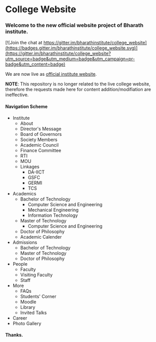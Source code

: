 # College Website
### Welcome to the new official website project of Bharath institute. 

[![Join the chat at https://gitter.im/bharathinstitute/college_website](https://badges.gitter.im/bharathinstitute/college_website.svg)](https://gitter.im/bharathinstitute/college_website?utm_source=badge&utm_medium=badge&utm_campaign=pr-badge&utm_content=badge)

We are now live as [official institute website](http://Bharathinstitute.ac.in/).

**NOTE**: This repository is no longer related to the live college website, therefore the requests made here for content addition/modifiation are ineffective.


#### Navigation Scheme
* Institute
    * About
    * Director's Message
    * Board of Governors
    * Society Members
    * Academic Council
    * Finance Committee
    * RTI
    * MOU
    * Linkages
        * DA-IICT
        * GSFC
        * GERMI
        * TCS
* Academics
    * Bachelor of Technology
        * Computer Science and Engineering
        * Mechanical Engineering
        * Information Technology
    * Master of Technology
        * Computer Science and Engineering
    * Doctor of Philosophy
    * Academic Calender
* Admissions
    * Bachelor of Technology
    * Master of Technology
    * Doctor of Philosophy
* People
    * Faculty
    * Visiting Faculty
    * Staff
* More
    * FAQs
    * Students' Corner
    * Moodle
    * Library
    * Invited Talks
* Career
* Photo Gallery


#### Thanks.

